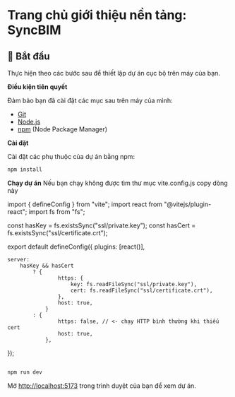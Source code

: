 # Trang chủ giới thiệu nền tảng: SyncBIM

## <a name="quick-start">🤸 Bắt đầu</a>

Thực hiện theo các bước sau để thiết lập dự án cục bộ trên máy của bạn.

**Điều kiện tiên quyết**

Đảm bảo bạn đã cài đặt các mục sau trên máy của mình:

- [Git](https://git-scm.com/)
- [Node.js](https://nodejs.org/en)
- [npm](https://www.npmjs.com/) (Node Package Manager)

**Cài đặt**

Cài đặt các phụ thuộc của dự án bằng npm:

```bash
npm install
```

**Chạy dự án**
Nếu bạn chạy không được tìm thư mục vite.config.js copy dòng này


import { defineConfig } from "vite";
import react from "@vitejs/plugin-react";
import fs from "fs";

const hasKey = fs.existsSync("ssl/private.key");
const hasCert = fs.existsSync("ssl/certificate.crt");

export default defineConfig({
	plugins: [react()],
	
	server:
		hasKey && hasCert
			? {
					https: {
						key: fs.readFileSync("ssl/private.key"),
						cert: fs.readFileSync("ssl/certificate.crt"),
					},
					host: true,
				}
			: {
					https: false, // <- chạy HTTP bình thường khi thiếu cert
					host: true,
				},
});



```bash

npm run dev
```

Mở [http://localhost:5173](http://localhost:5173) trong trình duyệt của bạn để xem dự án.

#
